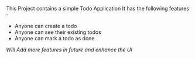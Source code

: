 This Project contains a simple Todo Application
It has the following features -
- Anyone can create a todo
- Anyone can see their existing todos 
- Anyone can mark a todo as done

*WIll Add more features in future and enhance the UI*
